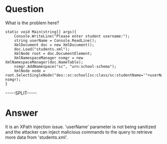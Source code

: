 # Question
 
What is the problem here?
 
```
static void Main(string[] args){
    Console.WriteLine("Please enter student username:");
    string userName = Console.ReadLine();
    XmlDocument doc = new XmlDocument();
    doc.Load("students.xml");
    XmlNode root = doc.DocumentElement;
    XmlNamespaceManager nsmgr = new XmlNamespaceManager(doc.NameTable);
    nsmgr.AddNamespace("sc", "urn:school-schema");
    XmlNode node = root.SelectSingleNode("des::sc:school[sc:class/sc:studentName='"+userName+"']", nsmgr);
}
```
 
-----SPLIT-----
 
# Answer

It is an XPath injection issue. 'userName' parameter is not being sanitized and the attacker can inject malicious commands to the query to retrieve more data from 'students.xml'.

